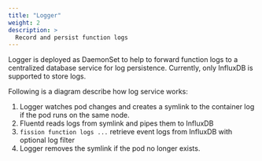```yaml
---
title: "Logger"
weight: 2
description: >
  Record and persist function logs
---
```


Logger is deployed as DaemonSet to help to forward function logs to a centralized 
database service for log persistence. Currently, only InfluxDB is supported to store logs.

Following is a diagram describe how log service works:
1. Logger watches pod changes and creates a symlink to the container log if the pod runs on the same node.
2. Fluentd reads logs from symlink and pipes them to InfluxDB
3. `fission function logs ...` retrieve event logs from InfluxDB with optional log filter
4. Logger removes the symlink if the pod no longer exists.
